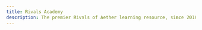 ```yaml
---
title: Rivals Academy
description: The premier Rivals of Aether learning resource, since 2016
---
```


